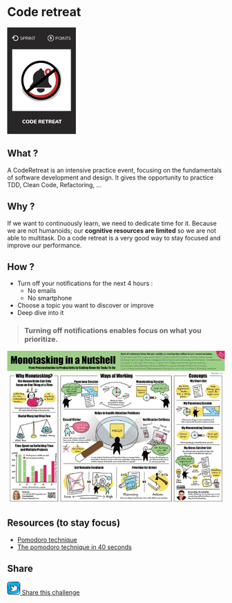 # Code retreat
![Code retreat](images/code-retreat.png)  

## What ?
A CodeRetreat is an intensive practice event, focusing on the fundamentals of software development and design. 
It gives the opportunity to practice TDD, Clean Code, Refactoring, ... 

## Why ?
If we want to continuously learn, we need to dedicate time for it.
Because we are not humanoids; our **cognitive resources are limited** so we are not able to multitask.
Do a code retreat is a very good way to stay focused and improve our performance.

## How ?
- Turn off your notifications for the next 4 hours :
    - No emails
    - No smartphone
- Choose a topic you want to discover or improve
- Deep dive into it

> ### Turning off notifications enables focus on what you prioritize.

![Human cognitive resources](images/code-retreat1.jpg)  

## Resources (to stay focus)
* [Pomodoro technique](https://lifehacker.com/productivity-101-a-primer-to-the-pomodoro-technique-1598992730)
* [The pomodoro technique in 40 seconds](https://www.focusboosterapp.com/the-pomodoro-technique)

## Share
![Share](../images/twitter.png)[ Share this challenge](https://twitter.com/home?status=I%20have%20just%20completed%20the%20Code%20retreat%20%23craft-challenges%20from%20%40agilepartner)
